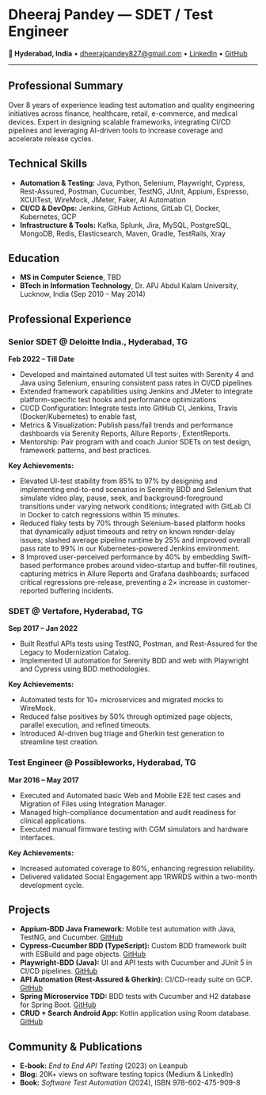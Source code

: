 # Dheeraj Pandey — SDET / Test Engineer

**📍 Hyderabad, India** • [dheerajpandey827@gmail.com](mailto:dheerajpandey827@gmail.com) • [LinkedIn](https://www.linkedin.com/in/dheerajpandeyin/) • [GitHub](https://github.com/binga1991)

---

## Professional Summary

Over 8 years of experience leading test automation and quality engineering initiatives across finance, healthcare, retail, e-commerce, and medical devices. Expert in designing scalable frameworks, integrating CI/CD pipelines and leveraging AI-driven tools to increase coverage and accelerate release cycles.

## Technical Skills

* **Automation & Testing:** Java, Python, Selenium, Playwright, Cypress, Rest-Assured, Postman, Cucumber, TestNG, JUnit, Appium, Espresso, XCUITest, WireMock, JMeter, Faker, AI Automation
* **CI/CD & DevOps:** Jenkins, GitHub Actions, GitLab CI, Docker, Kubernetes, GCP
* **Infrastructure & Tools:** Kafka, Splunk, Jira, MySQL, PostgreSQL, MongoDB, Redis, Elasticsearch, Maven, Gradle, TestRails, Xray

## Education

* **MS in Computer Science**, TBD
* **BTech in Information Technology**, Dr. APJ Abdul Kalam University, Lucknow, India (Sep 2010 – May 2014)

## Professional Experience

### Senior SDET @ Deloitte India., Hyderabad, TG

**Feb 2022 – Till Date**

* Developed and maintained automated UI test suites with Serenity 4 and Java using Selenium, ensuring consistent pass rates in CI/CD pipelines
* Extended framework capabilities using Jenkins and JMeter to integrate platform-specific test hooks and performance optimizations
* CI/CD Configuration: Integrate tests into GitHub CI, Jenkins, Travis (Docker/Kubernetes) to enable fast, 
* Metrics & Visualization: Publish pass/fail trends and performance dashboards via Serenity Reports, Allure Reports·, ExtentReports.
* Mentorship: Pair program with and coach Junior SDETs on test design, framework patterns, and best practices.

**Key Achievements:**

* Elevated UI-test stability from 85% to 97% by designing and implementing end-to-end scenarios in Serenity BDD and Selenium that simulate video play, pause, seek, and background-foreground transitions under varying network conditions; integrated with GitLab CI in Docker to catch regressions within 15 minutes.
* Reduced flaky tests by 70% through Selenium-based platform hooks that dynamically adjust timeouts and retry on known render-delay issues; slashed average pipeline runtime by 25% and improved overall pass rate to 99% in our Kubernetes-powered Jenkins environment.
*  8 Improved user-perceived performance by 40% by embedding Swift-based performance probes around video-startup and buffer-fill routines, capturing metrics in Allure Reports and Grafana dashboards; surfaced critical regressions pre-release, preventing a 2× increase in customer-reported buffering incidents.

### SDET @ Vertafore, Hyderabad, TG

**Sep 2017 – Jan 2022**

* Built Restful APIs tests using TestNG, Postman, and Rest-Assured for the Legacy to Modernization Catalog.
* Implemented UI automation for Serenity BDD and web with Playwright and Cypress using BDD methodologies.

**Key Achievements:**

* Automated tests for 10+ microservices and migrated mocks to WireMock.
* Reduced false positives by 50% through optimized page objects, parallel execution, and refined timeouts.
* Introduced AI-driven bug triage and Gherkin test generation to streamline test creation.

### Test Engineer @ Possibleworks, Hyderabad, TG

**Mar 2016 – May 2017**

* Executed and Automated basic Web and Mobile E2E test cases and Migration of Files using Integration Manager.
* Managed high-compliance documentation and audit readiness for clinical applications.
* Executed manual firmware testing with CGM simulators and hardware interfaces.

**Key Achievements:**

* Increased automated coverage to 80%, enhancing regression reliability.
* Delivered validated Social Engagement app 1RWRDS within a two-month development cycle.

## Projects

* **Appium-BDD Java Framework:** Mobile test automation with Java, TestNG, and Cucumber. [GitHub](https://github.com/LamhotJM/appium-bdd-java)
* **Cypress-Cucumber BDD (TypeScript):** Custom BDD framework built with ESBuild and page objects. [GitHub](https://github.com/LamhotJM/cypress-bdd)
* **Playwright-BDD (Java):** UI and API tests with Cucumber and JUnit 5 in CI/CD pipelines. [GitHub](https://github.com/LamhotJM/playwright-bdd)
* **API Automation (Rest-Assured & Gherkin):** CI/CD-ready suite on GCP. [GitHub](https://github.com/LamhotJM/api-bdd-testing)
* **Spring Microservice TDD:** BDD tests with Cucumber and H2 database for Spring Boot. [GitHub](https://github.com/LamhotJM/integration-test-spring-rest-api)
* **CRUD + Search Android App:** Kotlin application using Room database. [GitHub](https://github.com/LamhotJM/crud-notes-kotlin)

## Community & Publications

* **E-book:** *End to End API Testing* (2023) on Leanpub
* **Blog:** 20K+ views on software testing topics (Medium & LinkedIn)
* **Book:** *Software Test Automation* (2024), ISBN 978-602-475-909-8
